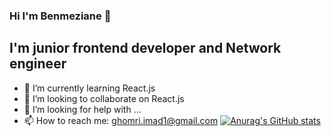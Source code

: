 ### Hi I'm Benmeziane 👋
## I'm junior frontend developer and Network engineer 

- 🌱 I’m currently learning React.js
- 👯 I’m looking to collaborate on React.js
- 🤔 I’m looking for help with ...
- 📫 How to reach me: ghomri.imad1@gmail.com
[![Anurag's GitHub stats](https://github-readme-stats.vercel.app/api?username=benmez1n)](https://github.com/anuraghazra/github-readme-stats)
